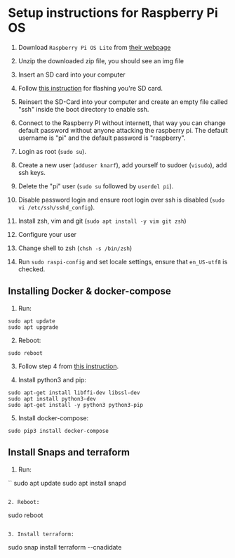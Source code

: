 # Setup instructions for Raspberry Pi OS

1. Download `Raspberry Pi OS Lite` from [their webpage](https://www.raspberrypi.org/software/operating-systems/#raspberry-pi-os-32-bit)

2. Unzip the downloaded zip file, you should see an img file

3. Insert an SD card into your computer

4. Follow [this instruction](https://www.raspberrypi.org/documentation/installation/installing-images/mac.md) for flashing you're SD card.

5. Reinsert the SD-Card into your computer and create an empty file called "ssh" inside the boot directory to enable ssh.

6. Connect to the Raspberry PI without internett, that way you can change default password without anyone attacking the raspberry pi.
   The default username is "pi" and the default password is "raspberry".

7. Login as root (`sudo su`).

8. Create a new user (`adduser knarf`), add yourself to sudoer (`visudo`), add ssh keys.

9. Delete the "pi" user (`sudo su` followed by `userdel pi`).

10. Disable password login and ensure root login over ssh is disabled (`sudo vi /etc/ssh/sshd_config`).

11. Install zsh, vim and git (`sudo apt install -y vim git zsh`)

12. Configure your user

13. Change shell to zsh (`chsh -s /bin/zsh`)

14. Run `sudo raspi-config` and set locale settings, ensure that `en_US-utf8` is checked.

## Installing Docker & docker-compose

1. Run:

```
sudo apt update
sudo apt upgrade
```

2. Reboot:

```
sudo reboot
```

3. Follow step 4 from [this instruction](https://www.docker.com/blog/happy-pi-day-docker-raspberry-pi/).

4. Install python3 and pip:

```
sudo apt-get install libffi-dev libssl-dev
sudo apt install python3-dev
sudo apt-get install -y python3 python3-pip
```

5. Install docker-compose:

```
sudo pip3 install docker-compose
```

## Install Snaps and terraform

1. Run:

``
sudo apt update
sudo apt install snapd
```

2. Reboot:

```
sudo reboot
```

3. Install terraform:

```
sudo snap install terraform --cnadidate
```
